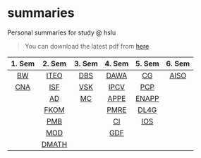 # summaries
Personal summaries for study @ hslu

> You can download the latest pdf from [here][1]

| 1. Sem     | 2. Sem       | 3. Sem     | 4. Sem       | 5. Sem         | 6. Sem       |
|:----------:|:------------:|:----------:|:------------:|:--------------:|:------------:|
| [BW](bw)   | [ITEO](iteo) | [DBS](dbs) | [DAWA](dawa) | [CG](cg)       | [AISO](aiso) |
| [CNA](cna) | [ISF](isf)   | [VSK](vsk) | [IPCV](ipcv) | [PCP](pcp)     |              |
|            | [AD](ad)     | [MC](mc)   | [APPE](appe) | [ENAPP](enapp) |              |
|            | [FKOM](fkom) |            | [PMRE](pmre) | [DL4G](dl4g)   |              |
|            | [PMB](pmb)   |            | [CI](ci)     | [IOS](ios)     |              |
|            | [MOD](pmb)   |            | [GDF](gdf)   |                |              |
|            | [DMATH][2]   |            |              |                |              |

[1]: https://github.com/chefe/summaries/releases
[2]: https://github.com/hslu-students/dmath

